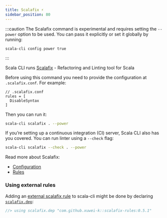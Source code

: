 ```yaml
---
title: Scalafix ⚡️
sidebar_position: 80
---
```


:::caution
The Scalafix command is experimental and requires setting the `--power` option to be used.
You can pass it explicitly or set it globally by running:

    scala-cli config power true
:::

Scala CLI runs [Scalafix](https://scalacenter.github.io/scalafix/) - Refactoring and Linting tool for Scala

Before using this command you need to provide the configuration at `.scalafix.conf`.
For example:
``` text title=.scalafix.conf
// .scalafix.conf
rules = [
  DisableSyntax
]
```

Then you can run it:
```bash
scala-cli scalafix . --power
```

If you’re setting up a continuous integration (CI) server, Scala CLI also has you covered.
You can run linter using a `--check` flag:
```bash fail
scala-cli scalafix --check . --power
```

Read more about Scalafix:
- [Configuration](https://scalacenter.github.io/scalafix/docs/users/configuration.html)
- [Rules](https://scalacenter.github.io/scalafix/docs/rules/overview.html)


### Using external rules

Adding an [external scalafix rule](https://scalacenter.github.io/scalafix/docs/rules/external-rules.html) to scala-cli might be done by declaring [`scalafix.dep`](./compile.md#compile-only-dependencies):
```scala title=externalRule.scala
//> using scalafix.dep "com.github.xuwei-k::scalafix-rules:0.5.1"
```
